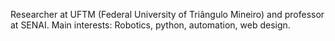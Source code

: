 Researcher at UFTM (Federal University of Triângulo Mineiro) and professor at SENAI. Main interests: Robotics, python, automation, web design. 

<!---
WillianBaunier/WillianBaunier is a ✨ special ✨ repository because its `README.md` (this file) appears on your GitHub profile.
You can click the Preview link to take a look at your changes.
--->
